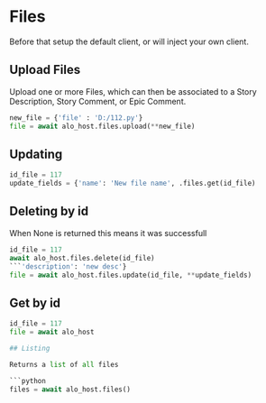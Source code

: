 # Files

Before that setup the default client, or will inject your own client.

## Upload Files

Upload one or more Files, which can then be associated to a Story Description, Story Comment, or Epic Comment.

```python
new_file = {'file' : 'D:/112.py'}
file = await alo_host.files.upload(**new_file)
```

## Updating

```python
id_file = 117
update_fields = {'name': 'New file name', .files.get(id_file)
```

## Deleting by id

When None is returned this means it was successfull

```python
id_file = 117
await alo_host.files.delete(id_file)
```'description': 'new desc'}
file = await alo_host.files.update(id_file, **update_fields)
```

## Get by id

```python
id_file = 117
file = await alo_host

## Listing

Returns a list of all files

```python
files = await alo_host.files()
```
